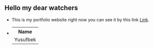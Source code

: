 ## Hello my dear watchers

* This is my portfolio website right now you can see it by this link <a target="_blank" href="https://42yuarzibekov.me" title="Watch it and enjoy">Link</a>.
* <table><tr><th>Name</th></tr><tr><td>Yusufbek</td></tr></table>